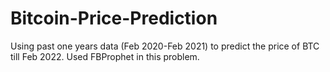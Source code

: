 # Bitcoin-Price-Prediction
Using past one years data (Feb 2020-Feb 2021) to predict the price of BTC till Feb 2022. Used FBProphet in this problem. 
